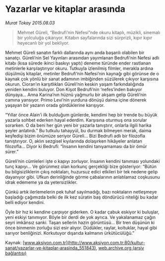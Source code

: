 # Yazarlar ve kitaplar arasında

*Murat Tokay 2015.08.03*

<div class="pNewsDetailMainContent" itemprop="articleBody">
 <blockquote>
  <p>
   Mehmet Güreli, “Bedrufi’nin Nefesi”nde okuru kitaplı, müzikli, sinemalı bir yolculuğa çıkarıyor. Kitabın sayfalarında sizi sürprizli, kıpır kıpır heyecanlı bir yol bekliyor.
  </p>
 </blockquote>
 <p>
  Mehmet Güreli sanatın farklı dallarında aynı anda başarılı olabilen bir sanatçı. Güreli’nin Sel Yayınları arasından yayımlanan Bedrufi’nin Nefesi adlı kitabı (kısa sürede ikinci baskıyı yaptı) deneme türünde ender rastlanan metinlerle karşılaştırıyor okuru. Tutkuyla izlenilmiş filmler, merakla ardına düşülmüş kitaplar, metinler Bedrufi’nin Nefesi’nin kaynağı gibi görünse de o kaynak çok yönlü bir sanat adamının imbiğinden süzülerek çıkıyor karşısına okurun. Cioran’ın karşıtlıkları Güreli’nin keskin yaşam farkındalığında yeniden kendini buluyor. Don Kişot Bedrufi’nin ‘nefes’inden bakıyor dünyaya... Anna Karina’nın hüznü yağmurlu bir akşam gelip Güreli’nin camına yansıyor. Primo Levi’nin yurduna dönüşü daima içine dönerek yaşayan bir yazarın orada gördüklerine karışıyor.
 </p>
 <p>
  “Yıllar önce Alain’i ilk bulduğum günlerde, kendimi hep bir trende bu büyük yazarla sohbet ederken hayal ederdim. Karşısına oturmuş ona sorular sorarken. O da beni her gün yeni bir yazarla tanıştırır, onlarla ilgili harika şeyler anlatırdı.” Bu tutkulu tahayyül, bu durmak bilmeyen merak, daima keşfedişi bizim önümüze seriyor Güreli... Bizi Bedrufi adlı bir filozofla tanıştırıyor. O, aklın sezgisel kıyılarında dolaşırken hikâyeler anlatan filozofla... Diyor ki Bedrufi: “İnsanın kendini tanıyamaması da bir ömür sürer.”
 </p>
 <p>
  Güreli’nin cümleleri işte o kapıyı zorluyor. İnsanın kendini tanıması yolundaki tunç kapıyı... Ve görünmez olan korkunç gerçekliği bize gösteriyor: “Bütün bu bilgisizliklerin çıkış noktaları, huzursuz edici etkileri bir tek nedene gelip dayanıyor gibi. Ufkun derinliğinde görme çabalarının anlatılamaz coşkusunu idrak edememe ya da yetersizlikler.
 </p>
 <p>
  Çünkü artık ilerlemelerin pek tuhaf sayılmadığı, bazı noktaların netleşmeye başladığı çağımızda belki de ilk kez süratin baş döndürücü niteliği bu kadar belli ediyor kendini.
 </p>
 <p>
  Öyle bir hız ki kendine çarpıyor giderken. O kadar çabuk eskiyor ki buluşlar, yeni eskiyi tanımıyor. Böyle bir derdi de yok ayrıca. Ve yakalanamaz çağın seyri imkânsız sanki. Taşan sellerin hazin görüntüsü... Bir tren düşünün ki önce binmenin zorluğu sizi esir alıyor. Düdükler, raylar, koltuklar, hayal gibi sarıyor benliğinizi. Korkutuyor dışarıda kalmanın ürkütücülüğü.”
 </p>
</div>


Kaynak: [www.aksiyon.com.tr](http://www.aksiyon.com.tr:80/kultur-sanat/yazarlar-ve-kitaplar-arasinda_551843), [web.archive.org (arşiv bağlantısı)](http://web.archive.org/web/20150902233008/http://www.aksiyon.com.tr:80/kultur-sanat/yazarlar-ve-kitaplar-arasinda_551843)
